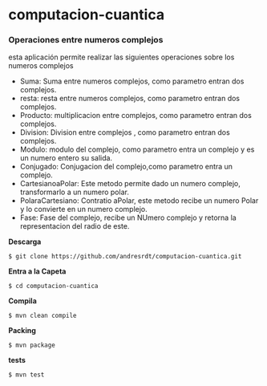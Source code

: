 # computacion-cuantica

### Operaciones entre numeros complejos 

esta aplicación permite realizar las siguientes operaciones sobre los numeros complejos

* Suma: Suma entre  numeros complejos, como parametro entran dos complejos.
* resta: resta entre numeros complejos, como parametro entran dos complejos.
* Producto: multiplicacion entre complejos, como parametro entran dos complejos.
* Division: Division entre complejos , como parametro entran dos complejos.
* Modulo: modulo del complejo, como parametro entra un complejo y es un numero entero su salida.
* Conjugado: Conjugacion del complejo,como parametro entra un complejo.
* CartesianoaPolar: Este metodo permite dado un numero complejo, transformarlo a un numero polar.
* PolaraCartesiano: Contratio aPolar, este metodo recibe un numero Polar y lo convierte en un numero complejo.
* Fase: Fase del complejo, recibe un NUmero complejo y retorna la representacion del radio de este.

**Descarga**
```
$ git clone https://github.com/andresrdt/computacion-cuantica.git
```
**Entra a la Capeta**
```
$ cd computacion-cuantica
```

**Compila**
```
$ mvn clean compile
```
**Packing**
```
$ mvn package
```
**tests**
```
$ mvn test
```
